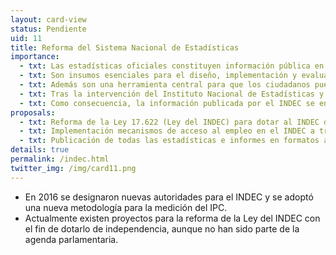 ```yaml
---
layout: card-view
status: Pendiente
uid: 11
title: Reforma del Sistema Nacional de Estadísticas
importance:
  - txt: Las estadísticas oficiales constituyen información pública en los términos de la Constitución Nacional y los Tratados Internacionales de Derechos Humanos, y por lo tanto debe ser fiable, clara y accesible.
  - txt: Son insumos esenciales para el diseño, implementación y evaluación de las políticas públicas.
  - txt: Además son una herramienta central para que los ciudadanos puedan controlar la gestión de sus gobernantes, al evaluar el resultado de las intervenciones estatales.
  - txt: Tras la intervención del Instituto Nacional de Estadísticas y Censos en 2007, se perdieron las garantías de independencia del organismo y las estadísticas públicas perdieron credibilidad.
  - txt: Como consecuencia, la información publicada por el INDEC se encuentra fuertemente cuestionada. A partir de ello, consultoras privadas han publicado índices y estadísticas alternativas, con información divergente. Esto ha provocado un desconocimiento generalizado sobre cuáles son los índices y estadísticas correctos.
proposals:
  - txt: Reforma de la Ley 17.622 (Ley del INDEC) para dotar al INDEC de autonomía funcional y  autarquía financiera para fortalecer su independencia.
  - txt: Implementación mecanismos de acceso al empleo en el INDEC a través de concursos públicos de oposición de antecedentes.
  - txt: Publicación de todas las estadísticas e informes en formatos abiertos, descargables y reutilizables en el sitio web del INDEC.
details: true
permalink: /indec.html
twitter_img: /img/card11.png
---
```


* En 2016 se designaron nuevas autoridades para el INDEC y se adoptó una nueva metodología para la medición del IPC.
* Actualmente existen proyectos para la reforma de la Ley del INDEC con el fin de dotarlo de independencia, aunque no han sido parte de la agenda parlamentaria.
